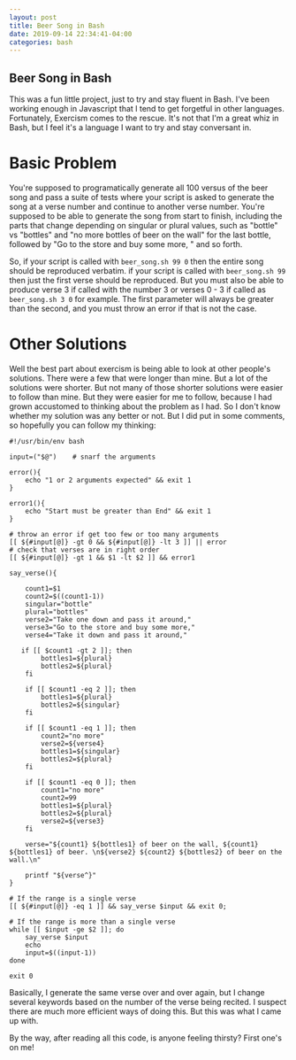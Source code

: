 ```yaml
---
layout: post
title: Beer Song in Bash
date: 2019-09-14 22:34:41-04:00
categories: bash
---
```


## Beer Song in Bash

This was a fun little project, just to try and stay fluent in Bash.  I've been working enough in 
Javascript that I tend to get forgetful in other languages.  Fortunately, Exercism comes to the rescue.
It's not that I'm a great whiz in Bash, but I feel it's a language I want to try and stay conversant in.

# Basic Problem

You're supposed to programatically generate all 100 versus of the beer song and pass a suite of tests where
your script is asked to generate the song at a verse number and continue to another verse number.  You're
supposed to be able to generate the song from start to finish, including the parts that change depending on
singular or plural values, such as "bottle" vs "bottles" and "no more bottles of beer on the wall" for the
last bottle, followed by "Go to the store and buy some more, " and so forth.

So, if your script is called with `beer_song.sh 99 0` then the entire song should be reproduced verbatim.
if your script is called with `beer_song.sh 99` then just the first verse should be reproduced.  But you must
also be able to produce verse 3 if called with the number 3 or verses 0 - 3 if called as `beer_song.sh 3 0`
for example.  The first parameter will always be greater than the second, and you must throw an error if that
is not the case.

# Other Solutions

Well the best part about exercism is being able to look at other people's solutions.  There were a few that
were longer than mine.  But a lot of the solutions were shorter.  But not many of those shorter solutions
were easier to follow than mine.  But they were easier for me to follow, because I had grown accustomed to
thinking about the problem as I had.  So I don't know whether my solution was any better or not.  But I did
put in some comments, so hopefully you can follow my thinking:

```
#!/usr/bin/env bash

input=("$@")    # snarf the arguments

error(){
    echo "1 or 2 arguments expected" && exit 1
}

error1(){
    echo "Start must be greater than End" && exit 1
}

# throw an error if get too few or too many arguments
[[ ${#input[@]} -gt 0 && ${#input[@]} -lt 3 ]] || error
# check that verses are in right order
[[ ${#input[@]} -gt 1 && $1 -lt $2 ]] && error1

say_verse(){

    count1=$1
    count2=$((count1-1))
    singular="bottle"
    plural="bottles"
    verse2="Take one down and pass it around,"
    verse3="Go to the store and buy some more,"
	verse4="Take it down and pass it around,"
 
   if [[ $count1 -gt 2 ]]; then
        bottles1=${plural}
        bottles2=${plural}
    fi

    if [[ $count1 -eq 2 ]]; then
        bottles1=${plural}
        bottles2=${singular}
    fi
 
    if [[ $count1 -eq 1 ]]; then
        count2="no more"
		verse2=${verse4}
        bottles1=${singular}
        bottles2=${plural}
    fi

    if [[ $count1 -eq 0 ]]; then
        count1="no more"
        count2=99
        bottles1=${plural}
        bottles2=${plural}
        verse2=${verse3}
    fi

    verse="${count1} ${bottles1} of beer on the wall, ${count1} ${bottles1} of beer. \n${verse2} ${count2} ${bottles2} of beer on the wall.\n"

    printf "${verse^}"
}

# If the range is a single verse
[[ ${#input[@]} -eq 1 ]] && say_verse $input && exit 0;

# If the range is more than a single verse
while [[ $input -ge $2 ]]; do
    say_verse $input
    echo
    input=$((input-1))
done

exit 0
```

Basically, I generate the same verse over and over again, but I change several keywords based on the number
of the verse being recited.  I suspect there are much more efficient ways of doing this.  But this was what I
came up with.

By the way, after reading all this code, is anyone feeling thirsty?  First one's on me!


